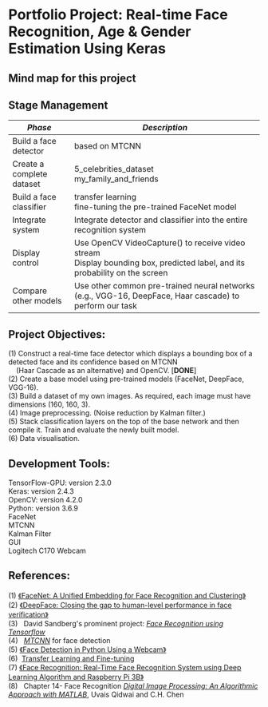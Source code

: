 # **Portfolio Project: Real-time Face Recognition, Age & Gender Estimation Using Keras**


## **Mind map for this project**

## Stage Management

***Phase*** | ***Description***
---- | ---
Build a face detector | based on MTCNN
Create a complete dataset | 5_celebrities_dataset <br> my_family_and_friends <br/>
Build a face classifier | transfer learning <br> fine-tuning the pre-trained FaceNet model <br/>
Integrate system | Integrate detector and classifier into the entire recognition system
Display control | Use OpenCV VideoCapture() to receive video stream <br> Display bounding box, predicted label, and its probability on the screen <br/>
Compare other models | Use other common pre-trained neural networks (e.g., VGG-16, DeepFace, Haar cascade) to perform our task


## **Project Objectives:**
(1) Construct a real-time face detector which displays a bounding box of a detected face and its confidence based on MTCNN <br/> &nbsp; &nbsp; (Haar Cascade as an alternative) and OpenCV. [**DONE**] \
(2) Create a base model using pre-trained models (FaceNet, DeepFace, VGG-16). \
(3) Build a dataset of my own images. As required, each image must have dimensions (160, 160, 3). \
(4) Image preprocessing. (Noise reduction by Kalman filter.) \
(5) Stack classification layers on the top of the base network and then compile it. Train and evaluate the newly built model. \
(6) Data visualisation.





## **Development Tools:**
TensorFlow-GPU: version 2.3.0 \
Keras: version 2.4.3 \
OpenCV: version 4.2.0 \
Python: version 3.6.9 \
FaceNet \
MTCNN \
Kalman Filter \
GUI \
Logitech C170 Webcam



## **References:**
(1) [《FaceNet: A Unified Embedding for Face Recognition and Clustering》](https://arxiv.org/abs/1503.03832)  \
(2) [《DeepFace: Closing the gap to human-level performance in face verification》](https://www.cs.toronto.edu/~ranzato/publications/taigman_cvpr14.pdf) \
(3) &nbsp; David Sandberg's prominent project: *[Face Recognition using Tensorflow](https://github.com/davidsandberg/facenet)* \
(4) &nbsp; *[MTCNN](https://github.com/ipazc/mtcnn)* for face detection \
(5) [《Face Detection in Python Using a Webcam》](https://realpython.com/face-detection-in-python-using-a-webcam/) \
(6) &nbsp;[Transfer Learning and Fine-tuning](https://www.tensorflow.org/tutorials/images/transfer_learning?fbclid=IwAR1h325gQ5L5S-QCwrlZWhsPE5qm4XGUsrsLJdjppzs_RABCOhxARn8voKA) \
(7) [《Face Recognition: Real-Time Face Recognition System using Deep Learning Algorithm and Raspberry Pi 3B》](https://medium.com/@BhashkarKunal/face-recognition-real-time-webcam-face-recognition-system-using-deep-learning-algorithm-and-98cf8254def7) \
(8) &nbsp; Chapter 14- Face Recognition [*Digital Image Processing: An Algorithmic Approach with MATLAB*](https://www.amazon.com/Digital-Image-Processing-Algorithmic-Textbooks/dp/1420079506), Uvais Qidwai and C.H. Chen
